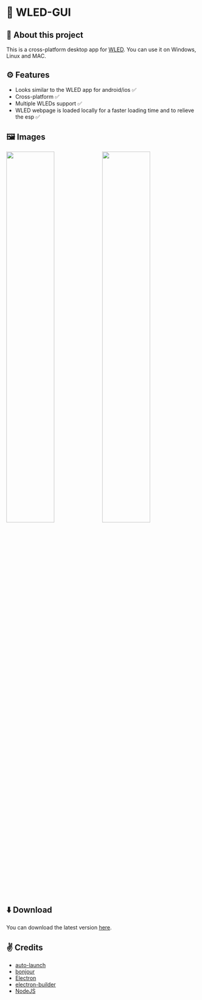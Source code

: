 # 🌈 WLED-GUI

## 👋 About this project
This is a cross-platform desktop app for [WLED](https://github.com/Aircoookie/WLED). You can use it on Windows, Linux and MAC.

## ⚙️ Features
- Looks similar to the WLED app for android/ios ✅
- Cross-platform ✅
- Multiple WLEDs support ✅
- WLED webpage is loaded locally for a faster loading time and to relieve the esp ✅

## 🖼️ Images
<img src="/images/macbook-pro-space-gray-on-the-wooden-table.jpg" width="50%"><img src="/images/bright-office-enviroment-with-macbook-air.jpg" width="50%">
 
## ⬇️ Download
You can download the latest version [here](https://github.com/WoodyLetsCode/WLED-GUI/releases/latest).

## ✌️ Credits
- [auto-launch](https://www.npmjs.com/package/auto-launch)
- [bonjour](https://www.npmjs.com/package/bonjour)
- [Electron](https://www.electronjs.org/)
- [electron-builder](https://github.com/electron-userland/electron-builder)
- [NodeJS](https://nodejs.org/)
